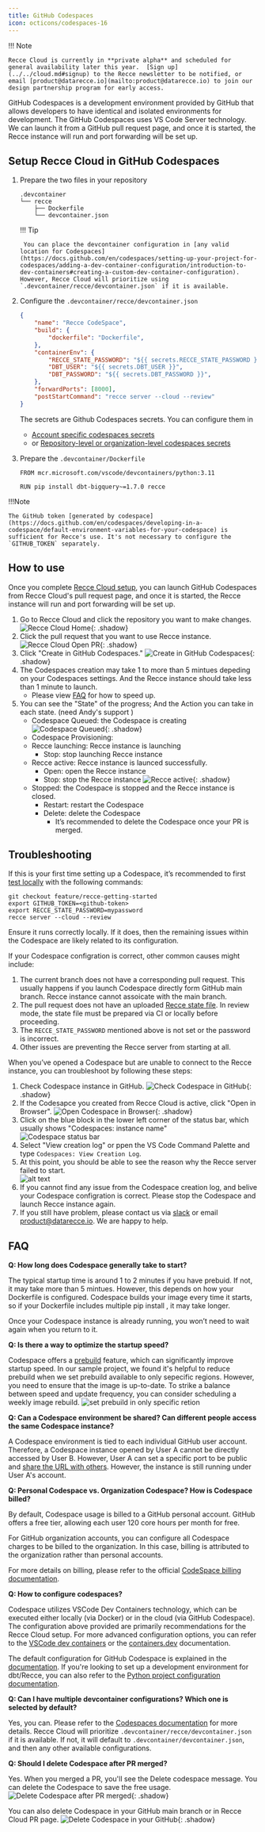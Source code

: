 ```yaml
---
title: GitHub Codespaces
icon: octicons/codespaces-16
---
```


!!! Note

    Recce Cloud is currently in **private alpha** and scheduled for general availability later this year.  [Sign up](../../cloud.md#signup) to the Recce newsletter to be notified, or email [product@datarecce.io](mailto:product@datarecce.io) to join our design partnership program for early access.

GitHub Codespaces is a development environment provided by GitHub that allows developers to have identical and isolated environments for development. The GitHub Codespaces uses VS Code Server technology. We can launch it from a GitHub pull request page, and once it is started, the Recce instance will run and port forwarding will be set up. 

## Setup Recce Cloud in GitHub Codespaces

1. Prepare the two files in your repository
    ```
    .devcontainer
    └── recce
        ├── Dockerfile
        └── devcontainer.json
    ```

    !!! Tip 

        You can place the devcontainer configuration in [any valid location for Codespaces](https://docs.github.com/en/codespaces/setting-up-your-project-for-codespaces/adding-a-dev-container-configuration/introduction-to-dev-containers#creating-a-custom-dev-container-configuration). However, Recce Cloud will prioritize using `.devcontainer/recce/devcontainer.json` if it is available.

1. Configure the `.devcontainer/recce/devcontainer.json`
    ```json
    {
        "name": "Recce CodeSpace",
        "build": {
            "dockerfile": "Dockerfile",
        },
        "containerEnv": {
            "RECCE_STATE_PASSWORD": "${{ secrets.RECCE_STATE_PASSWORD }}",
            "DBT_USER": "${{ secrets.DBT_USER }}",
            "DBT_PASSWORD": "${{ secrets.DBT_PASSWORD }}",
        },
        "forwardPorts": [8000],
        "postStartCommand": "recce server --cloud --review"
    }
    ```
    The secrets are Github Codespaces secrets. You can configure them in
    - [Account specific codespaces secrets](https://docs.github.com/en/codespaces/managing-your-codespaces/managing-your-account-specific-secrets-for-github-codespaces) 
    - or [Repository-level or organization-level codespaces secrets](https://docs.github.com/en/codespaces/managing-codespaces-for-your-organization/managing-development-environment-secrets-for-your-repository-or-organization)

1. Prepare the `.devcontainer/Dockerfile`
    ```
    FROM mcr.microsoft.com/vscode/devcontainers/python:3.11

    RUN pip install dbt-bigquery~=1.7.0 recce
    ```
!!!Note

    The GitHub token [generated by codespace](https://docs.github.com/en/codespaces/developing-in-a-codespace/default-environment-variables-for-your-codespace) is sufficient for Recce's use. It's not necessary to configure the `GITHUB_TOKEN` separately.

## How to use
Once you complete [Recce Cloud setup](../../recce-cloud/#sign-up-the-recce-cloud), you can launch GitHub Codespaces from Recce Cloud's pull request page, and once it is started, the Recce instance will run and port forwarding will be set up.
 
1. Go to Recce Cloud and click the repository you want to make changes. 
    ![Recce Cloud Home](../../assets/images/recce-cloud/recce-cloud-home.png){: .shadow}
2. Click the pull request that you want to use Recce instance.  
    ![Recce Cloud Open PR](../../assets/images/recce-cloud/recce-cloud-open-pr.png){: .shadow}
3. Click "Create in GitHub Codespaces."
    ![Create in GitHub Codespaces](../../assets/images/recce-cloud/create-in-codespace.png){: .shadow}
4. The Codespaces creation may take 1 to more than 5 mintues depeding on your Codespaces settings. And the Recce instance should take less than 1 minute to launch. 
    - Please view [FAQ](../../recce-cloud/setup-gh-codespaces/#faq) for how to speed up.
5. You can see the "State" of the progress; And the Action you can take in each state.  (need Andy's support )
    - Codespace Queued: the Codespace is creating 
        ![Codespace Queued](../../assets/images/recce-cloud/codespaces-queued.png){: .shadow}
    - Codespace Provisioning: 
    - Recce launching: Recce instance is launching
      - Stop: stop launching Recce instance
    - Recce active: Recce instance is launced successfully. 
        - Open: open the Recce instance
        - Stop: stop the Recce instance
        ![Recce active](../../assets/images/recce-cloud/recce-active.png){: .shadow}
    - Stopped: the Codespace is stopped and the Recce instance is closed.
        - Restart: restart the Codespace 
        - Delete: delete the Codespace
            - It’s recommended to delete the Codespace once your PR is merged. 

  
## Troubleshooting

If this is your first time setting up a Codespace, it’s recommended to first [test locally](./getting-started-recce-cloud.md#review-the-pr) with the following commands:

```shell
git checkout feature/recce-getting-started
export GITHUB_TOKEN=<github-token>
export RECCE_STATE_PASSWORD=mypassword
recce server --cloud --review
```

Ensure it runs correctly locally. If it does, then the remaining issues within the Codespace are likely related to its configuration.

If your Codespace configration is correct, other common causes might include:

1. The current branch does not have a corresponding pull request. This usually happens if you launch Codespace directly form GitHub main branch. Recce instance cannot assoicate with the main branch. 
2. The pull request does not have an uploaded [Recce state file](../../features/state-file/). In review mode, the state file must be prepared via CI or locally before proceeding.
3. The `RECCE_STATE_PASSWORD` mentioned above is not set or the password is incorrect.
4. Other issues are preventing the Recce server from starting at all.

When you’ve opened a Codespace but are unable to connect to the Recce instance, you can troubleshoot by following these steps:

1. Check Codespace instance in GitHub. 
    ![Check Codespace in GitHub](../../assets/images/recce-cloud/check-codespace-in-github.png){: .shadow}
2. If the Codesapce you created from Recce Cloud is active, click "Open in Browser". 
    ![Open Codespace in Browser](../../assets/images/recce-cloud/open-codespace-in-browser.png){: .shadow}
3. Click on the blue block in the lower left corner of the status bar, which usually shows "Codespaces: instance name"   
    ![Codespace status bar](../../assets/images/recce-cloud/codespace-troubleshoot-1.png)
4. Select "View creation log" or ppen the VS Code Command Palette and type `Codespaces: View Creation Log`. 
5. At this point, you should be able to see the reason why the Recce server failed to start.   
    ![alt text](../../assets/images/recce-cloud/codespace-troubleshoot-2.png)
6. If you cannot find any issue from the Codespace creation log, and belive your Codespace configration is correct. Please stop the Codespace and launch Recce instance again. 
7. If you still have problem, please contact us via [slack](https://getdbt.slack.com/archives/C05C28V7CPP) or email [product@datarecce.io](mailto:product@datarecce.io). We are happy to help.


## FAQ

**Q: How long does Codespace generally take to start?**

The typical startup time is around 1 to 2 minutes if you have prebuid. If not, it may take more than 5 mintues. However, this depends on how your Dockerfile is configured. Codespace builds your image every time it starts, so if your Dockerfile includes multiple pip install <packages>, it may take longer.

Once your Codespace instance is already running, you won’t need to wait again when you return to it.

**Q: Is there a way to optimize the startup speed?**

Codespace offers a [prebuild](https://docs.github.com/en/codespaces/prebuilding-your-codespaces) feature, which can significantly improve startup speed. In our sample project, we found it's helpful to reduce prebuild when we set prebuild available to only sepecific regions. However, you need to ensure that the image is up-to-date. To strike a balance between speed and update frequency, you can consider scheduling a weekly image rebuild.
![set prebuild in only specific retion](../../assets/images/recce-cloud/set-prebuild-specific-regions.png)

**Q: Can a Codespace environment be shared? Can different people access the same Codespace instance?**

A Codespace environment is tied to each individual GitHub user account. Therefore, a Codespace instance opened by User A cannot be directly accessed by User B. However, User A can set a specific port to be public and [share the URL with others](https://docs.github.com/en/codespaces/developing-in-a-codespace/forwarding-ports-in-your-codespace#sharing-a-port). However, the instance is still running under User A's account.

**Q: Personal Codespace vs. Organization Codespace? How is Codespace billed?**

By default, Codespace usage is billed to a GitHub personal account. GitHub offers a free tier, allowing each user 120 core hours per month for free.

For GitHub organization accounts, you can configure all Codespace charges to be billed to the organization. In this case, billing is attributed to the organization rather than personal accounts.

For more details on billing, please refer to the official [CodeSpace billing documentation](https://docs.github.com/en/billing/managing-billing-for-github-codespaces/about-billing-for-github-codespaces).


**Q: How to configure codespaces?**

Codespace utilizes VSCode Dev Containers technology, which can be executed either locally (via Docker) or in the cloud (via GitHub Codespace). The configuration above provided are primarily recommendations for the Recce Cloud setup. For more advanced configuration options, you can refer to the [VSCode dev containers](https://code.visualstudio.com/docs/devcontainers/containers) or the [containers.dev](https://containers.dev/) documentation.

The default configuration for GitHub Codespace is explained in the [documentation](https://docs.github.com/en/codespaces/setting-up-your-project-for-codespaces/adding-a-dev-container-configuration/introduction-to-dev-containers). If you're looking to set up a development environment for dbt/Recce, you can also refer to the [Python project configuration documentation](https://docs.github.com/en/codespaces/setting-up-your-project-for-codespaces/adding-a-dev-container-configuration/setting-up-your-python-project-for-codespaces).

**Q: Can I have multiple devcontainer configurations? Which one is selected by default?**

Yes, you can. Please refer to the [Codespaces documentation](https://docs.github.com/en/codespaces/setting-up-your-project-for-codespaces/adding-a-dev-container-configuration/introduction-to-dev-containers#creating-a-custom-dev-container-configuration) for more details. Recce Cloud will prioritize `.devcontainer/recce/devcontainer.json` if it is available. If not, it will default to `.devcontainer/devcontainer.json`, and then any other available configurations.

**Q: Should I delete Codespace after PR merged?**

Yes. When you merged a PR, you'll see the Delete codespace message. You can delete the Codespace to save the free usage. 
![Delete Codespace after PR merged](../../assets/images/recce-cloud/branch-merged-delete-codespace.png){: .shadow}

You can also delete Codespace in your GitHub main branch or in Recce Cloud PR page. 
![Delete Codespace in your GitHub](../../assets/images/recce-cloud/delete-codespace-in-github.png){: .shadow}